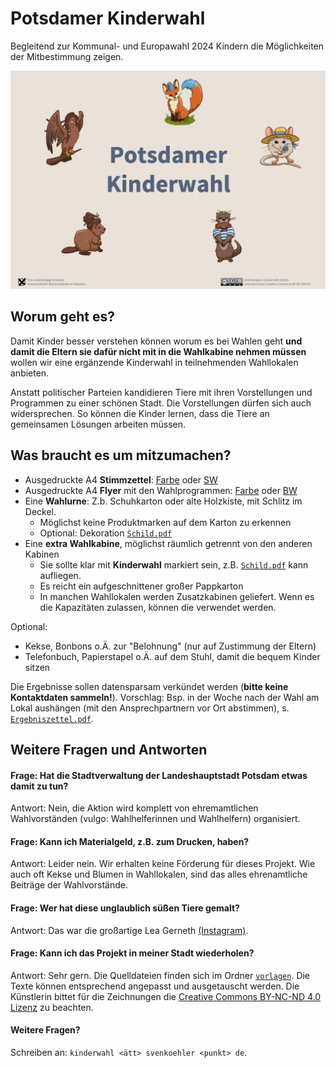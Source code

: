# Potsdamer Kinderwahl

Begleitend zur Kommunal- und Europawahl 2024 Kindern die Möglichkeiten der Mitbestimmung zeigen.

![Titelbild zur Kinderwahl in Potsdam, mit fünf Tieren](banner.png)

## Worum geht es?

Damit Kinder besser verstehen können worum es bei Wahlen geht **und damit die Eltern sie dafür nicht mit in die Wahlkabine nehmen müssen** wollen wir eine ergänzende Kinderwahl in teilnehmenden Wahllokalen anbieten.

Anstatt politischer Parteien kandidieren Tiere mit ihren Vorstellungen und Programmen zu einer schönen Stadt. Die Vorstellungen dürfen sich auch widersprechen. So können die Kinder lernen, dass die Tiere an gemeinsamen Lösungen arbeiten müssen.

## Was braucht es um mitzumachen?

* Ausgedruckte A4 **Stimmzettel**: [Farbe](Stimmzettel.pdf) oder [SW](Stimmzettel_SW.pdf)
* Ausgedruckte A4 **Flyer** mit den Wahlprogrammen: [Farbe](Flyer.pdf) oder [BW](Flyer_SW.pdf)
* Eine **Wahlurne**: Z.b. Schuhkarton oder alte Holzkiste, mit Schlitz im Deckel. 
    * Möglichst keine Produktmarken auf dem Karton zu erkennen
    * Optional: Dekoration [`Schild.pdf`](Schild.pdf)
* Eine **extra Wahlkabine**, möglichst räumlich getrennt von den anderen Kabinen
    * Sie sollte klar mit **Kinderwahl** markiert sein, z.B. [`Schild.pdf`](Schild.pdf) kann aufliegen.
    * Es reicht ein aufgeschnittener großer Pappkarton
    * In manchen Wahllokalen werden Zusatzkabinen geliefert. Wenn es die Kapazitäten zulassen, können die verwendet werden.

Optional:

* Kekse, Bonbons o.Ä. zur "Belohnung" (nur auf Zustimmung der Eltern)
* Telefonbuch, Papierstapel o.Ä. auf dem Stuhl, damit die bequem Kinder sitzen

Die Ergebnisse sollen datensparsam verkündet werden (**bitte keine Kontaktdaten sammeln!**). Vorschlag: Bsp. in der Woche nach der Wahl am Lokal aushängen (mit den Ansprechpartnern vor Ort abstimmen), s. [`Ergebniszettel.pdf`](Ergebniszettel.pdf).

## Weitere Fragen und Antworten

#### Frage: Hat die Stadtverwaltung der Landeshauptstadt Potsdam etwas damit zu tun?

Antwort: Nein, die Aktion wird komplett von ehremamtlichen Wahlvorständen (vulgo: Wahlhelferinnen und Wahlhelfern) organisiert.


#### Frage: Kann ich Materialgeld, z.B. zum Drucken, haben?

Antwort: Leider nein. Wir erhalten keine Förderung für dieses Projekt. Wie auch oft Kekse und Blumen in Wahllokalen, sind das alles ehrenamtliche Beiträge der Wahlvorstände.


#### Frage: Wer hat diese unglaublich süßen Tiere gemalt?

Antwort: Das war die großartige Lea Gerneth [(Instagram)](https://www.instagram.com/lea_und_schaf/).


#### Frage: Kann ich das Projekt in meiner Stadt wiederholen?

Antwort: Sehr gern. Die Quelldateien finden sich im Ordner [`vorlagen`](vorlagen/). Die Texte können entsprechend angepasst und ausgetauscht werden. Die Künstlerin bittet für die Zeichnungen die [Creative Commons BY-NC-ND 4.0 Lizenz](https://creativecommons.org/licenses/by-nc-nd/4.0/deed.de) zu beachten.


#### Weitere Fragen?

Schreiben an: `kinderwahl <ätt> svenkoehler <punkt> de`.
